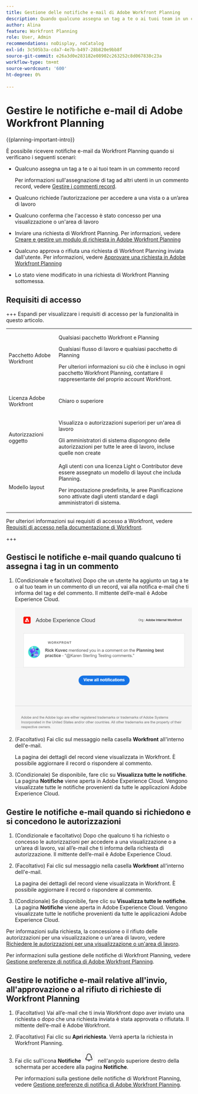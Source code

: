 ```yaml
---
title: Gestione delle notifiche e-mail di Adobe Workfront Planning
description: Quando qualcuno assegna un tag a te o ai tuoi team in un commento del record in Adobe Workfront Planning, ricevi una notifica e-mail per quel tag.
author: Alina
feature: Workfront Planning
role: User, Admin
recommendations: noDisplay, noCatalog
exl-id: 3c505b3a-cda7-4e7b-b497-28b820e9bb8f
source-git-commit: e26a3d0e283182e08902c263252c8d067838c23a
workflow-type: tm+mt
source-wordcount: '600'
ht-degree: 0%

---
```



# Gestire le notifiche e-mail di Adobe Workfront Planning

<!--<span class="preview">The highlighted information on this page refers to functionality not yet generally available. It is available only in the Preview environment for all customers. After the monthly releases to Production, the same features are also available in the Production environment for customers who enabled fast releases. </span>   

<span class="preview">For information about fast releases, see [Enable or disable fast releases for your organization](/help/quicksilver/administration-and-setup/set-up-workfront/configure-system-defaults/enable-fast-release-process.md). </span>-->

{{planning-important-intro}}

È possibile ricevere notifiche e-mail da Workfront Planning quando si verificano i seguenti scenari:

* Qualcuno assegna un tag a te o ai tuoi team in un commento record

  Per informazioni sull&#39;assegnazione di tag ad altri utenti in un commento record, vedere [Gestire i commenti record](/help/quicksilver/planning/records/manage-record-comments.md).
* Qualcuno richiede l’autorizzazione per accedere a una vista o a un’area di lavoro
* Qualcuno conferma che l&#39;accesso è stato concesso per una visualizzazione o un&#39;area di lavoro <!--Isk confirmed that there is nno email for denying access but did not test-->
* Inviare una richiesta di Workfront Planning. Per informazioni, vedere [Creare e gestire un modulo di richiesta in Adobe Workfront Planning](/help/quicksilver/planning/requests/create-request-form.md)
* Qualcuno approva o rifiuta una richiesta di Workfront Planning inviata dall&#39;utente. Per informazioni, vedere [Approvare una richiesta in Adobe Workfront Planning](/help/quicksilver/planning/requests/approve-request.md)
* Lo stato viene modificato in una richiesta di Workfront Planning sottomessa.

## Requisiti di accesso

+++ Espandi per visualizzare i requisiti di accesso per la funzionalità in questo articolo. 

<table style="table-layout:auto"> 
<col> 
</col> 
<col> 
</col> 
<tbody> 
    <tr> 
<tr> 
</tr>   
<tr> 
   <td role="rowheader"><p>Pacchetto Adobe Workfront</p></td> 
   <td> 
<p>Qualsiasi pacchetto Workfront e Planning</p> <p>Qualsiasi flusso di lavoro e qualsiasi pacchetto di Planning</p>
<p>Per ulteriori informazioni su ciò che è incluso in ogni pacchetto Workfront Planning, contattare il rappresentante del proprio account Workfront. </p> 
   </td> 
  <tr> 
   <td role="rowheader"><p>Licenza Adobe Workfront</p></td> 
   <td><p>Chiaro o superiore</p>
   </td> 
  </tr> 
  <tr> 
   <td role="rowheader"><p>Autorizzazioni oggetto</p></td> 
   <td>   <p>Visualizza o autorizzazioni superiori per un'area di lavoro</a> </p>  
   <p>Gli amministratori di sistema dispongono delle autorizzazioni per tutte le aree di lavoro, incluse quelle non create</p> </td> 
  </tr> 
<tr>
   <td role="rowheader"><p>Modello layout</p></td>
   <td> Agli utenti con una licenza Light o Contributor deve essere assegnato un modello di layout che includa Planning.
   <p>Per impostazione predefinita, le aree Pianificazione sono attivate dagli utenti standard e dagli amministratori di sistema.</p></div></li></ul>
</td>
  </tr> 
</tbody> 
</table>

Per ulteriori informazioni sui requisiti di accesso a Workfront, vedere [Requisiti di accesso nella documentazione di Workfront](/help/quicksilver/administration-and-setup/add-users/access-levels-and-object-permissions/access-level-requirements-in-documentation.md).

+++

<!--
OLD: 

<table style="table-layout:auto"> 
<col> 
</col> 
<col> 
</col> 
<tbody> 
    <tr> 
<tr> 
<td> 
   <p> Products</p> </td> 
   <td> 
   <ul><li><p> Adobe Workfront</p></li> 
   <li><p> Adobe Workfront Planning<p></li></ul></td> 
  </tr>   
<tr> 
   <td role="rowheader"><p>Adobe Workfront plan*</p></td> 
   <td> 
<p>Any of the following Workfront plans:</p> 
<ul><li>Select</li> 
<li>Prime</li> 
<li>Ultimate</li></ul> 
<p>Workfront Planning is not available for legacy Workfront plans</p> 
   </td> 
<tr> 
   <td role="rowheader"><p>Adobe Workfront Planning package*</p></td> 
   <td> 
<p>Any </p> 
<p>For more information about what is included in each Workfront Planning plan, contact your Workfront account manager. </p> 
   </td> 
 <tr> 
   <td role="rowheader"><p>Adobe Workfront platform</p></td> 
   <td> 
<p>Your organization's instance of Workfront must be onboarded to the Adobe Unified Experience.</p> 
<p>The users in your organization receive notifications from Workfront Planning only when your organization is onboarded to the Adobe Unified Experience. </p>
<p>For more information, see <a href="/help/quicksilver/workfront-basics/navigate-workfront/workfront-navigation/adobe-unified-experience.md">Adobe Unified Experience for Workfront</a>. </p> 
   </td> 
   </tr> 
  </tr> 
  <tr> 
   <td role="rowheader"><p>Adobe Workfront license*</p></td> 
   <td><p> Standard, Light, or Contributor</p>
   <p>Workfront Planning is not available for legacy Workfront licenses</p> 
  </td> 
  </tr> 
  <tr> 
   <td role="rowheader"><p>Access level configuration</p></td> 
   <td> <p>There are no access level controls for Adobe Workfront Planning</p>   
</td> 
  </tr> 
<tr> 
   <td role="rowheader"><p>Object permissions</p></td> 
   <td>   <p>View or higher permissions to a workspace</a> </p>  
   <p>System Administrators have permissions to all workspaces, including the ones they did not create</p> </td> 
  </tr> 
<tr>
   <td role="rowheader"><p>Layout template</p></td>
   <td> Users with a Light or Contributor license must be assigned a layout template that includes Planning.
   <p>Standard users and System Administrators have the Planning areas enabled by default.</p></div></li></ul>
  
</td>
  </tr>

</tbody> 
</table>
-->


## Gestisci le notifiche e-mail quando qualcuno ti assegna i tag in un commento

1. (Condizionale e facoltativo) Dopo che un utente ha aggiunto un tag a te o al tuo team in un commento di un record, vai alla notifica e-mail che ti informa del tag e del commento. Il mittente dell’e-mail è Adobe Experience Cloud.

   ![Esempio di notifiche e-mail](assets/email-notification-example.png)

1. (Facoltativo) Fai clic sul messaggio nella casella **Workfront** all&#39;interno dell&#39;e-mail.

   La pagina dei dettagli del record viene visualizzata in Workfront. È possibile aggiornare il record o rispondere al commento.

1. (Condizionale) Se disponibile, fare clic su **Visualizza tutte le notifiche**. <!--check with Lilit - do non-IMS users have this button??-->
La pagina **Notifiche** viene aperta in Adobe Experience Cloud. Vengono visualizzate tutte le notifiche provenienti da tutte le applicazioni Adobe Experience Cloud.

## Gestire le notifiche e-mail quando si richiedono e si concedono le autorizzazioni

1. (Condizionale e facoltativo) Dopo che qualcuno ti ha richiesto o concesso le autorizzazioni per accedere a una visualizzazione o a un’area di lavoro, vai all’e-mail che ti informa della richiesta di autorizzazione. Il mittente dell’e-mail è Adobe Experience Cloud.

1. (Facoltativo) Fai clic sul messaggio nella casella **Workfront** all&#39;interno dell&#39;e-mail.

   La pagina dei dettagli del record viene visualizzata in Workfront. È possibile aggiornare il record o rispondere al commento.

1. (Condizionale) Se disponibile, fare clic su **Visualizza tutte le notifiche**.
La pagina **Notifiche** viene aperta in Adobe Experience Cloud. Vengono visualizzate tutte le notifiche provenienti da tutte le applicazioni Adobe Experience Cloud.


Per informazioni sulla richiesta, la concessione o il rifiuto delle autorizzazioni per una visualizzazione o un&#39;area di lavoro, vedere [Richiedere le autorizzazioni per una visualizzazione o un&#39;area di lavoro](/help/quicksilver/planning/access/request-permissions.md).

Per informazioni sulla gestione delle notifiche di Workfront Planning, vedere [Gestione preferenze di notifica di Adobe Workfront Planning](/help/quicksilver/planning/notifications/manage-notification-preferences.md).

## Gestire le notifiche e-mail relative all&#39;invio, all&#39;approvazione o al rifiuto di richieste di Workfront Planning

1. (Facoltativo) Vai all’e-mail che ti invia Workfront
dopo aver inviato una richiesta o dopo che una richiesta inviata è stata approvata o rifiutata. Il mittente dell’e-mail è Adobe Workfront.

1. (Facoltativo) Fai clic su **Apri richiesta**. Verrà aperta la richiesta in Workfront Planning.

1. Fai clic sull&#39;icona **Notifiche** ![Icona area Notifiche Unified Shell](assets/notifications-area-icon-unified-shell.png) nell&#39;angolo superiore destro della schermata per accedere alla pagina **Notifiche**.

   Per informazioni sulla gestione delle notifiche di Workfront Planning, vedere [Gestione preferenze di notifica di Adobe Workfront Planning](/help/quicksilver/planning/notifications/manage-notification-preferences.md).

